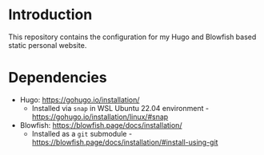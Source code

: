 # Introduction

This repository contains the configuration for my Hugo and Blowfish based static personal website.

# Dependencies
- Hugo: https://gohugo.io/installation/
    - Installed via `snap` in WSL Ubuntu 22.04 environment - https://gohugo.io/installation/linux/#snap
- Blowfish: https://blowfish.page/docs/installation/
    - Installed as a `git` submodule - https://blowfish.page/docs/installation/#install-using-git
